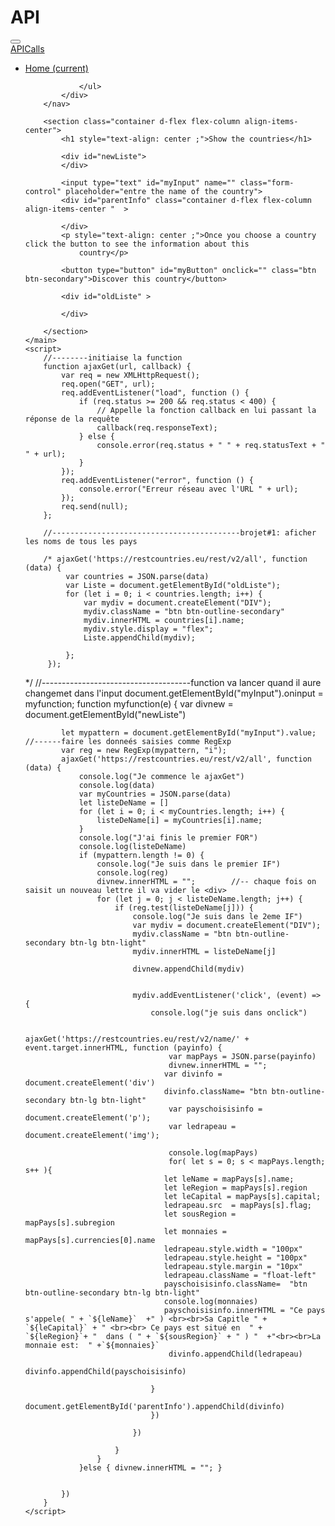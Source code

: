 # API<!DOCTYPE html>
<html lang="en">

<head>
    <meta charset="UTF-8">
    <meta name="viewport" content="width=device-width, initial-scale=1.0">
    <link rel="stylesheet" href="mycss.css">
    <link rel="stylesheet" href="https://stackpath.bootstrapcdn.com/bootstrap/4.5.0/css/bootstrap.min.css"
        integrity="sha384-9aIt2nRpC12Uk9gS9baDl411NQApFmC26EwAOH8WgZl5MYYxFfc+NcPb1dKGj7Sk" crossorigin="anonymous">
    <title>API</title>
</head>

<body>
    <main id="mymain">
        <nav class="navbar navbar-expand-lg navbar-dark bg-dark">
            <button class="navbar-toggler" type="button" data-toggle="collapse" data-target="#navbarTogglerDemo01"
                aria-controls="navbarTogglerDemo01" aria-expanded="false" aria-label="Toggle navigation">
                <span class="navbar-toggler-icon"></span>
            </button>
            <div class="collapse navbar-collapse" id="navbarTogglerDemo01">
                <a class="navbar-brand" href="#">APICalls</a>
                <ul class="navbar-nav mr-auto mt-2 mt-lg-0">
                    <li class="nav-item active">
                        <a class="nav-link float-right my-2 my-lg-0" href="#">Home <span
                                class="sr-only">(current)</span></a>
                    </li>

                </ul>
            </div>
        </nav>

        <section class="container d-flex flex-column align-items-center">
            <h1 style="text-align: center ;">Show the countries</h1>

            <div id="newListe">
            </div>

            <input type="text" id="myInput" name="" class="form-control" placeholder="entre the name of the country">
            <div id="parentInfo" class="container d-flex flex-column align-items-center "  >

            </div>
            <p style="text-align: center ;">Once you choose a country click the button to see the information about this
                country</p>

            <button type="button" id="myButton" onclick="" class="btn btn-secondary">Discover this country</button>

            <div id="oldListe" >

            </div>

        </section>
    </main>
    <script>
        //--------initiaise la function
        function ajaxGet(url, callback) {
            var req = new XMLHttpRequest();
            req.open("GET", url);
            req.addEventListener("load", function () {
                if (req.status >= 200 && req.status < 400) {
                    // Appelle la fonction callback en lui passant la réponse de la requête
                    callback(req.responseText);
                } else {
                    console.error(req.status + " " + req.statusText + " " + url);
                }
            });
            req.addEventListener("error", function () {
                console.error("Erreur réseau avec l'URL " + url);
            });
            req.send(null);
        };

        //------------------------------------------brojet#1: aficher les noms de tous les pays 

        /* ajaxGet('https://restcountries.eu/rest/v2/all', function (data) {
             var countries = JSON.parse(data)
             var Liste = document.getElementById("oldListe");
             for (let i = 0; i < countries.length; i++) {
                 var mydiv = document.createElement("DIV");
                 mydiv.className = "btn btn-outline-secondary"
                 mydiv.innerHTML = countries[i].name;
                 mydiv.style.display = "flex";
                 Liste.appendChild(mydiv);
 
             };
         });
 
 */
        //-------------------------------------function va lancer quand il aure changemet dans l'input
        document.getElementById("myInput").oninput = myfunction;
        function myfunction(e) {
            var divnew = document.getElementById("newListe")

            let mypattern = document.getElementById("myInput").value; //------faire les donneés saisies comme RegExp
            var reg = new RegExp(mypattern, "i");
            ajaxGet('https://restcountries.eu/rest/v2/all', function (data) {
                console.log("Je commence le ajaxGet")
                console.log(data)
                var myCountries = JSON.parse(data)
                let listeDeName = []
                for (let i = 0; i < myCountries.length; i++) {
                    listeDeName[i] = myCountries[i].name;
                }
                console.log("J'ai finis le premier FOR")
                console.log(listeDeName)
                if (mypattern.length != 0) {
                    console.log("Je suis dans le premier IF")
                    console.log(reg)
                    divnew.innerHTML = "";        //-- chaque fois on saisit un nouveau lettre il va vider le <div>
                    for (let j = 0; j < listeDeName.length; j++) {
                        if (reg.test(listeDeName[j])) {
                            console.log("Je suis dans le 2eme IF")
                            var mydiv = document.createElement("DIV");
                            mydiv.className = "btn btn-outline-secondary btn-lg btn-light"
                            mydiv.innerHTML = listeDeName[j]

                            divnew.appendChild(mydiv)


                            mydiv.addEventListener('click', (event) => {
                                console.log("je suis dans onclick")
                                
                                ajaxGet('https://restcountries.eu/rest/v2/name/' + event.target.innerHTML, function (payinfo) {
                                    var mapPays = JSON.parse(payinfo)
                                    divnew.innerHTML = "";
                                   var divinfo = document.createElement('div')
                                   divinfo.className= "btn btn-outline-secondary btn-lg btn-light"
                                    var payschoisisinfo = document.createElement('p');
                                    var ledrapeau = document.createElement('img');
                                    
                                    console.log(mapPays)
                                    for( let s = 0; s < mapPays.length; s++ ){
                                   let leName = mapPays[s].name;
                                   let leRegion = mapPays[s].region
                                   let leCapital = mapPays[s].capital;
                                   ledrapeau.src  = mapPays[s].flag;
                                   let sousRegion = mapPays[s].subregion
                                   let monnaies = mapPays[s].currencies[0].name
                                   ledrapeau.style.width = "100px"
                                   ledrapeau.style.height = "100px"
                                   ledrapeau.style.margin = "10px"
                                   ledrapeau.className = "float-left"
                                   payschoisisinfo.className=  "btn btn-outline-secondary btn-lg btn-light"
                                   console.log(monnaies)
                                   payschoisisinfo.innerHTML = "Ce pays s'appele( " + `${leName}`  +" ) <br><br>Sa Capitle " + `${leCapital}` + " <br><br> Ce pays est situé en  " + `${leRegion}`+ "  dans ( " + `${sousRegion}` + " ) "  +"<br><br>La monnaie est:  " +`${monnaies}`                       
                                    divinfo.appendChild(ledrapeau)
                                    divinfo.appendChild(payschoisisinfo)
                                   
                                }
                                document.getElementById('parentInfo').appendChild(divinfo)
                                })

                            })

                        } 
                    }
                }else { divnew.innerHTML = ""; }


            })
        }
    </script>

</body>

</html>
